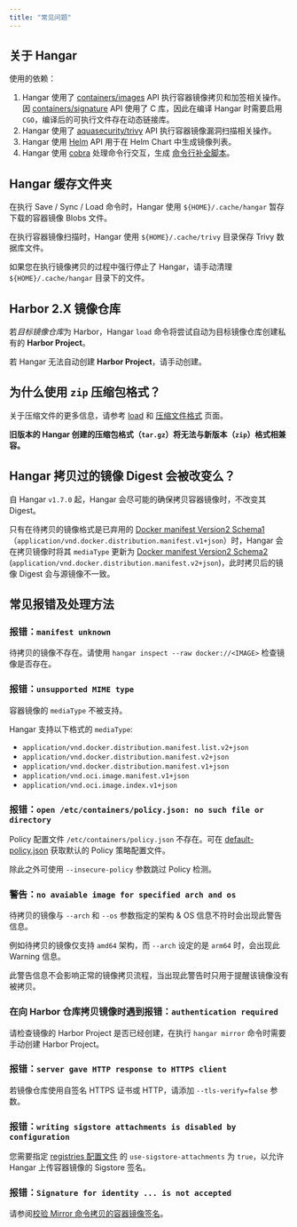 ```yaml
---
title: "常见问题"
---
```


## 关于 Hangar

使用的依赖：

1. Hangar 使用了 [containers/images](https://github.com/containers/image) API 执行容器镜像拷贝和加签相关操作。<br />
    因 [containers/signature](https://github.com/containers/signature) API 使用了 C 库，因此在编译 Hangar 时需要启用 `CGO`，编译后的可执行文件存在动态链接库。
1. Hangar 使用了 [aquasecurity/trivy](https://github.com/aquasecurity/trivy) API 执行容器镜像漏洞扫描相关操作。<br />
1. Hangar 使用 [Helm](https://github.com/helm/helm) API 用于在 Helm Chart 中生成镜像列表。
1. Hangar 使用 [cobra](https://github.com/spf13/cobra) 处理命令行交互，生成 [命令行补全脚本](/docs/v1.8/advanced/completion)。

## Hangar 缓存文件夹

在执行 Save / Sync / Load 命令时，Hangar 使用 `${HOME}/.cache/hangar` 暂存下载的容器镜像 Blobs 文件。

在执行容器镜像扫描时，Hangar 使用 `${HOME}/.cache/trivy` 目录保存 Trivy 数据库文件。

如果您在执行镜像拷贝的过程中强行停止了 Hangar，请手动清理 `${HOME}/.cache/hangar` 目录下的文件。

## Harbor 2.X 镜像仓库

若*目标镜像仓库*为 Harbor，Hangar `load` 命令将尝试自动为目标镜像仓库创建私有的 **Harbor Project**。

若 Hangar 无法自动创建 **Harbor Project**，请手动创建。

## 为什么使用 `zip` 压缩包格式？

关于压缩文件的更多信息，请参考 [load](/docs/v1.8/load/load) 和 [压缩文件格式](/docs/v1.8/archive/specification) 页面。

**旧版本的 Hangar 创建的压缩包格式（`tar.gz`）将无法与新版本（`zip`）格式相兼容。**

## Hangar 拷贝过的镜像 Digest 会被改变么？

自 Hangar `v1.7.0` 起，Hangar 会尽可能的确保拷贝容器镜像时，不改变其 Digest。

只有在待拷贝的镜像格式是已弃用的 [Docker manifest Version2 Schema1](https://distribution.github.io/distribution/spec/deprecated-schema-v1/)（`application/vnd.docker.distribution.manifest.v1+json`）时，Hangar 会在拷贝镜像时将其 `mediaType` 更新为 [Docker manifest Version2 Schema2](https://distribution.github.io/distribution/spec/manifest-v2-2/) (`application/vnd.docker.distribution.manifest.v2+json`)，此时拷贝后的镜像 Digest 会与源镜像不一致。

## 常见报错及处理方法

### 报错：`manifest unknown`

待拷贝的镜像不存在。请使用 `hangar inspect --raw docker://<IMAGE>` 检查镜像是否存在。

### 报错：`unsupported MIME type`

容器镜像的 `mediaType` 不被支持。

Hangar 支持以下格式的 `mediaType`:

- `application/vnd.docker.distribution.manifest.list.v2+json`
- `application/vnd.docker.distribution.manifest.v2+json`
- `application/vnd.docker.distribution.manifest.v1+json`
- `application/vnd.oci.image.manifest.v1+json`
- `application/vnd.oci.image.index.v1+json`

### 报错：`open /etc/containers/policy.json: no such file or directory`

Policy 配置文件 `/etc/containers/policy.json` 不存在。可在 [default-policy.json](https://github.com/cnrancher/hangar/blob/main/package/default-policy.json) 获取默认的 Policy 策略配置文件。

除此之外可使用 `--insecure-policy` 参数跳过 Policy 检测。

### 警告：`no avaiable image for specified arch and os`

待拷贝的镜像与 `--arch` 和 `--os` 参数指定的架构 & OS 信息不符时会出现此警告信息。

例如待拷贝的镜像仅支持 `amd64` 架构，而 `--arch` 设定的是 `arm64` 时，会出现此 Warning 信息。

此警告信息不会影响正常的镜像拷贝流程，当出现此警告时只用于提醒该镜像没有被拷贝。

### 在向 Harbor 仓库拷贝镜像时遇到报错：`authentication required`

请检查镜像的 Harbor Project 是否已经创建，在执行 `hangar mirror` 命令时需要手动创建 Harbor Project。

### 报错：`server gave HTTP response to HTTPS client`

若镜像仓库使用自签名 HTTPS 证书或 HTTP，请添加 `--tls-verify=false` 参数。

### 报错：`writing sigstore attachments is disabled by configuration`

您需要指定 [registries 配置文件](https://github.com/containers/image/blob/main/docs/containers-registries.d.5.md#individual-configuration-sections) 的 `use-sigstore-attachments` 为 `true`，以允许 Hangar 上传容器镜像的 Sigstore 签名。

### 报错：`Signature for identity ... is not accepted`

请参阅[校验 Mirror 命令拷贝的容器镜像签名](/docs/v1.8/sign/validate#校验-mirror-命令拷贝的容器镜像签名)。
